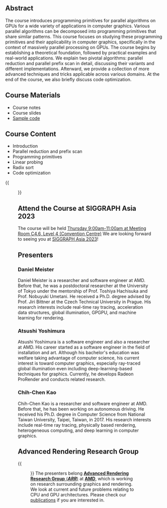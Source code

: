 ## Abstract

The course introduces programming primitives for parallel algorithms on GPUs for a wide variety of applications in computer graphics. Various parallel algorithms can be decomposed into programming primitives that share similar patterns. This course focuses on studying these programming primitives and their applicability in computer graphics, specifically in the context of massively parallel processing on GPUs. The course begins by establishing a theoretical foundation, followed by practical examples and real-world applications. We explain two pivotal algorithms: parallel reduction and parallel prefix scan in detail, discussing their variants and different implementations. Afterward, we provide a collection of more advanced techniques and tricks applicable across various domains. At the end of the course, we also briefly discuss code optimization.

## Course Materials
- Course notes
- Course slides
- [Sample code](https://github.com/amdadvtech/Orochi/tree/course/Course)

## Course Content

- Introduction
- Parallel reduction and prefix scan
- Programming primitives
- Linear probing
- Radix sort
- Code optimization

{{<figure src="sa-course-slides.png" width="600px" class="no-photoswipe">}}

## Attend the Course at SIGGRAPH Asia 2023
The course will be held [Thursday 9:00am-11:00am at Meeting Room C4.6, Level 4 (Convention Centre)](https://ssl.linklings.net/conferences/siggraphasia/siggraphasia2023_program/views/by_sub_type.html#sstype105)
We are looking forward to seeing you at [SIGGRAPH Asia 2023](https://asia.siggraph.org/2023/)!

## Presenters

### Daniel Meister

Daniel Meister is a researcher and software engineer at AMD. Before that, he was a postdoctoral researcher at the University of Tokyo under the mentorship of Prof. Toshiya Hachisuka and Prof. Nobuyuki Umetani. He received a Ph.D. degree advised by Prof. Jiri Bittner at the Czech Technical University in Prague. His research interests include real-time ray tracing, acceleration data structures, global illumination, GPGPU, and machine learning for rendering.

### Atsushi Yoshimura
Atsushi Yoshimura is a software engineer and also a researcher at AMD. His career started as a software engineer in the field of installation and art. Although his bachelor's education was welfare taking advantage of computer science, his current interest is toward computer graphics, especially ray-traced global illumination even including deep-learning-based techniques for graphics. Currently, he develops Radeon ProRender and conducts related research.

### Chih-Chen Kao

Chih-Chen Kao is a researcher and software engineer at AMD. Before that, he has been working on autonomous driving. He received his Ph.D. degree in Computer Science from National Taiwan University, Taipei, Taiwan, in 2017. His research interests include real-time ray tracing, physically based rendering, heterogeneous computing, and deep learning in computer graphics.

<!-- `beautifulhugo` supports content on your front page. Edit `/content/_index.md` to change what appears here. Delete `/content/_index.md` if you don't want any content here. -->

## Advanced Rendering Research Group
{{<figure src="ARR.png" width="500px" class="no-photoswipe" link="https://gpuopen.com/advanced-rendering-research/">}}
The presenters belong [**Advanced Rendering Research Group** (***ARR***)](https://gpuopen.com/advanced-rendering-research/) at [**AMD**](https://www.amd.com/en.html), which is working on research surrounding graphics and rendering. We look at current and future problems relating to CPU and GPU architectures. Please check our [publications](https://gpuopen.com/learn/publications/) if you are interested in.